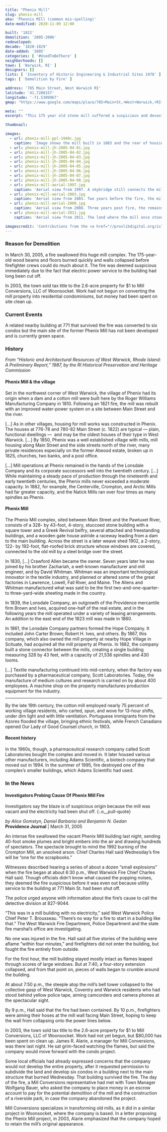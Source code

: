 ```yaml
---
title: "Phenix Mill"
slug: phenix-mill
aka: 'Pheonix MIll (common mis-spelling)'
date-modified: 2020-11-09 12:00

built: '1822'
demolition: '2005-2006'
redeveloped: 
decade: '1820-1829'
date-added: '2005'
categories: [ '#UsedToBeThere' ]
neighborhoods: []
town: [ 'Warwick, RI' ]
designers: []
lists: [ 'Inventory of Historic Engineering & Industrial Sites 1978' ]
tags: [ 'Demolition by Fire' ]

address: '785 Main Street, West Warwick RI'
latitude: '41.7208157'
longitude: '-71.5309967'
gmap: "https://www.google.com/maps/place/785+Main+St,+West+Warwick,+RI+02893/@41.7208157,-71.5309967,399m/data=!3m2!1e3!4b1!4m13!1m7!3m6!1s0x89e44a4964e31dc9:0x35045854f2b574d1!2s771+Main+St,+West+Warwick,+RI+02893!3b1!8m2!3d41.720935!4d-71.531395!3m4!1s0x89e44a4bcf7eccaf:0x358ac136e002ded3!8m2!3d41.7208137!4d-71.5299076"

meta: ""
excerpt: "This 175 year old stone mill suffered a suspicious and devastating fire in 2005 which razed it to the ground"

thumbnail: 

images:
  - url: phenix-mill-ppl-1940c.jpg
    caption: 'Image shows the mill built in 1883 and the rear of housing built circa 1815 in the mill village of Phenix in West Warwick, Rhode Island. Clotheslines of laundry are hanging from windows in the second stories of the houses. Rhode Island Mills and Mill Villages Photograph Collection, Providence Library Digital Collections.'
  - url: phenix-mill-jh-2005-04-01.jpg
  - url: phenix-mill-jh-2005-04-02.jpg
  - url: phenix-mill-jh-2005-04-03.jpg
  - url: phenix-mill-jh-2005-04-04.jpg
  - url: phenix-mill-jh-2005-04-05.jpg
  - url: phenix-mill-jh-2005-04-06.jpg
  - url: phenix-mill-jh-2005-04-07.jpg
  - url: phenix-mill-jh-2005-04-08.jpg
  - url: phenix-mill-aerial-1997.jpg
    caption: 'Aerial view from 1997. A skybridge still connects the mill to a storage warehouse across Main Street'
  - url: phenix-mill-aerial-2003.jpg
    caption: 'Aerial view from 2003. Two years before the fire, the mill has been vacated and the skybridge removed.'
  - url: phenix-mill-aerial-2008.jpg
    caption: 'Aerial view from 2008. Three years post fire, the remains of the mill have been cleared. Basement structures and the water raceway that once went under the building to provide power is being excavated.'
  - url: phenix-mill-aerial-2011.jpg
    caption: 'Aerial view from 2011. The land where the mill once stood has been cleaned and cleared and the raceway has been filled in. '

imagescredit: 'Contributions from the <a href="//provlibdigital.org/islandora/object/islandora%3A301" target="_blank" title="Opens in a new window">Providence Library Digital Collection</a> and the Providence Historic Aerial Viewer.'
---
```


### Reason for Demolition

In March 30, 2005, a fire swallowed this huge mill complex. The 175-year-old wood beams and floors burned quickly and walls collapsed before firefighter crews could do much about it. The fire was deemed suspicious immediately due to the fact that electric power service to the building had long been cut off. 

In 2003, the town sold tax title to the 2.6-acre property for $1 to Mill Conversions, LLC of Woonsocket. Work had not begun on converting the mill property into residential condominiums, but money had been spent on site clean up. 


### Current Events

A related nearby building at 771 that survived the fire was converted to six condos but the main site of the former Phenix Mill has not been developed and is currently green space. 


### History

_From “Historic and Architectural Resources of West Warwick, Rhode Island: A Preliminary Report,” 1987, by the RI Historical Preservation and Heritage Commission_

#### Phenix Mill & the village

Set in the northwest corner of West Warwick, the village of Phenix had its origin when a dam and a cotton mill were built here by the Roger Williams Manufacturing Company in 1810. Following an 1821 fire, the mill was rebuilt with an improved water-power system on a site between Main Street and the river. 

[…] As in other villages, housing for mill works was constructed in Phenix. The houses at 776-78 and 780-82 Main Street (c. 1822) are typical — plain, functional dwellings — 
and may be the oldest houses of their type in West Warwick. […] By 1850, Phenix was a well established village with mills, mill housing along Main Street and the side streets north of the river, many private residences especially on the former Atwood estate, broken up in 1825, churches, two banks, and a post office.

[…] Mill operations at Phenix remained in the hands of the Lonsdale Company and its corporate successors well into the twentieth century. […] While maintaining a steady pace of production through the nineteenth and early twentieth centuries, the Phenix mills never exceeded a moderate capacity. In 1882, for example, the Centerville, Crompton, and Arctic Mills had far greater capacity, and the Natick Mills ran over four times as many spindles as Phenix.

#### Phenix Mill

The Phenix Mill complex, sited between Main Street and the Pawtuxet River, consists of a 328- by 43-foot, 4-story, stuccoed stone building with a square tower and a Greek Revival belfry, several attached and freestanding buildings, and a wooden gate house astride a raceway leading from a dam to the main building. Across the street is a later weave shed 1902, a 2-story, 122- by 192-foot, flat-roofed brick structure whose windows are covered, connected to the old mill by a steel bridge over the street.

In 1830, […] Crawford Allen became the owner. Seven years later he was joined by his brother Zachariah, a well-known manufacturer and mill engineer, and by David Whitman. Whitman was an important technological innovator in the textile industry, and planned or altered some of the great factories in Lawrence, Lowell, Fall River, and Maine. The Allens and Whitman manufactured what was said to be the first two-and-one-quarter- to three-yard-wide sheeting made in the country. 

In 1839, the Lonsdale Company, an outgrowth of the Providence mercantile firm Brown and Ives, acquired one-half of the real estate, and in the following years the mill operated under a variety of leasing arrangements. An addition to the east end of the 1823 mill was made in 1860. 

In 1861, the Lonsdale Company partners formed the Hope Company. It included John Carter Brown; Robert H. Ives, and others. By 1867, this company, which also owned the mill property at nearby Hope Village in Scituate, had acquired all the mill property at Phenix. In 1882, the company built a stone connector between the mills, creating a single building measuring 328 by 43 feet, with a capacity of 21,536 spindles and 430 looms.

[…] Textile manufacturing continued into mid-century, when the factory was purchased by a pharmaceutical company, Scott Laboratories. Today, the manufacture of medium cultures and research is carried on by about 400 employees. A machine shop on the property manufactures production equipment for the industry.

***

By the late 19th century, the cotton mill employed nearly 75 percent of working village residents, who carted, spun, and wove for 13-hour shifts, under dim light and with little ventilation. Portuguese immigrants from the Azores flooded the village, bringing ethnic festivals, while French Canadians opened Our Lady of Good Counsel church, in 1903.

#### Recent history

In the 1960s, though, a pharmaceutical research company called Scott Laboratories bought the complex and moved in. It later housed various other manufacturers, including Adams Scientific, a biotech company that moved out in 1994. In the summer of 1995, fire destroyed one of the complex’s smaller buildings, which Adams Scientific had used.


### In the News

#### Investigators Probing Cause Of Phenix Mill Fire

Investigators say the blaze is of suspicious origin because the mill was vacant and the electricity had been shut off.
{:.o__pull-quote}

_by Alice Gomstyn, Daniel Barbarisi and Benjamin N. Gedan_  
**Providence Journal** | March 31, 2005

An intense fire swallowed the vacant Phenix Mill building last night, sending 40-foot smoke plumes and bright embers into the air and drawing hundreds of spectators. The spectacle brought to mind the 1992 burning of the Crompton Mill, an unsolved arson. Chief Charles Hall said Wednesday’s fire will be “one for the scrapbooks.”

Witnesses described hearing a series of about a dozen “small explosions” when the fire began at about 6:30 p.m., West Warwick Fire Chief Charles Hall said. Though officials didn’t know what caused the popping noises, they deemed the fire suspicious before it was even out because utility service to the building at 771 Main St. had been shut off.

The police urged anyone with information about the fire’s cause to call the detective division at 827-9044.

“This was in a mill building with no electricity,” said West Warwick Police Chief Peter T. Brousseau. “There’s no way for a fire to start in a building like that.” The West Warwick Fire Department, Police Department and the state fire marshal’s office are investigating.

No one was injured in the fire. Hall said all five stories of the building were aflame “within four minutes,” and firefighters did not enter the building, but fought the fire entirely from outside.

For the first hour, the mill building stayed mostly intact as flames leaped through scores of large windows. But at 7:40, a four-story extension collapsed, and from that point on, pieces of walls began to crumble around the building.

At about 7:50 p.m., the steeple atop the mill’s bell tower collapsed to the collective gasp of West Warwick, Coventry and Warwick residents who had stood behind yellow police tape, aiming camcorders and camera phones at the spectacular sight.

By 9 p.m., Hall said that the fire had been contained. By 10 p.m., firefighters were aiming their hoses at the mill wall facing Main Street, hoping to keep the wall from collapsing onto the power lines below.

In 2003, the town sold tax title to the 2.6-acre property for $1 to Mill Conversions, LLC of Woonsocket. Work had not yet begun, but $80,000 has been spent on clean up. James R. Alarie, a manager for Mill Conversions, was there last night. He sat grim-faced watching the flames, but said the company would move forward with the condo project.

Some local officials had already expressed concerns that the company would not develop the entire property, after it requested permission to subdivide the land and develop six condos in a building next to the main structure that burned Wednesday. That building survived the fire. The day of the fire, a Mill Conversions representative had met with Town Manager Wolfgang Bauer, who asked the company to place money in an escrow account to pay for the potential demolition of the mill and the construction of a riverside park, in case the company abandoned the project.

Mill Conversions specializes in transforming old mills, as it did in a similar project in Woonsocket, where the company is based. In a letter proposing the Phenix Mill project, in 2003, Alarie emphasized that the company hoped to retain the mill’s original appearance.
